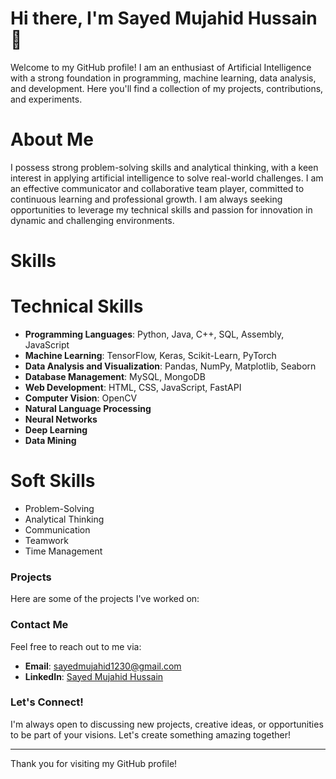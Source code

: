 # Hi there, I'm Sayed Mujahid Hussain 👋

Welcome to my GitHub profile! I am an enthusiast of Artificial Intelligence with a strong foundation in programming, machine learning, data analysis, and development. Here you'll find a collection of my projects, contributions, and experiments.

# About Me

I possess strong problem-solving skills and analytical thinking, with a keen interest in applying artificial intelligence to solve real-world challenges. I am an effective communicator and collaborative team player, committed to continuous learning and professional growth. I am always seeking opportunities to leverage my technical skills and passion for innovation in dynamic and challenging environments.

# Skills

# Technical Skills
- **Programming Languages**: Python, Java, C++, SQL, Assembly, JavaScript
- **Machine Learning**: TensorFlow, Keras, Scikit-Learn, PyTorch
- **Data Analysis and Visualization**: Pandas, NumPy, Matplotlib, Seaborn
- **Database Management**: MySQL, MongoDB
- **Web Development**: HTML, CSS, JavaScript, FastAPI
- **Computer Vision**: OpenCV
- **Natural Language Processing**
- **Neural Networks**
- **Deep Learning**
- **Data Mining**

# Soft Skills
- Problem-Solving
- Analytical Thinking
- Communication
- Teamwork
- Time Management

### Projects

Here are some of the projects I've worked on:



### Contact Me

Feel free to reach out to me via:

- **Email**: sayedmujahid1230@gmail.com
- **LinkedIn**: [Sayed Mujahid Hussain](https://www.linkedin.com/in/sayed-mujahid-hussain/)

### Let's Connect!

I'm always open to discussing new projects, creative ideas, or opportunities to be part of your visions. Let's create something amazing together!

---

Thank you for visiting my GitHub profile!
